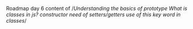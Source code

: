 Roadmap day 6 
content of /*Understanding the basics of prototype
What is classes in js?
constructor
need of setters/getters
use of this key word in classes*/
